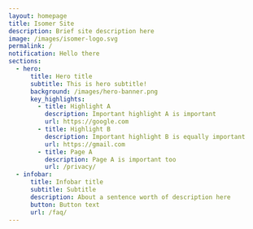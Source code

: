 ```yaml
---
layout: homepage
title: Isomer Site
description: Brief site description here
image: /images/isomer-logo.svg
permalink: /
notification: Hello there
sections:
  - hero:
      title: Hero title
      subtitle: This is hero subtitle!
      background: /images/hero-banner.png
      key_highlights:
        - title: Highlight A
          description: Important highlight A is important
          url: https://google.com
        - title: Highlight B
          description: Important highlight B is equally important
          url: https://gmail.com
        - title: Page A
          description: Page A is important too
          url: /privacy/
  - infobar:
      title: Infobar title
      subtitle: Subtitle
      description: About a sentence worth of description here
      button: Button text
      url: /faq/
---
```

